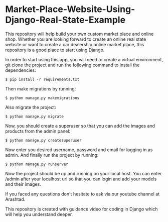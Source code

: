 # Market-Place-Website-Using-Django-Real-State-Example

This repository will help build your own custom market place and online shop. Whether you are looking forward to create an online real state website or want to create a car dealership online market place, this repository is a good place to start using Django.

In order to start using this app, you will need to create a virtual environment, git clone the project and run the following command to install the dependencies:

```
$ pip install -r requirements.txt
```
Then make migrations by running:

```
$ python manage.py makemigrations
```

Also migrate the project:

```
$ python manage.py migrate
```
Now, you should create a superuser so that you can add the images and products from the admin panel:

```
$ python manage.py createsuperuser
```
Now enter you desired username, password and email for logging in as admin.
And finally run the project by running:

```
$ python manage.py runserver
```

Now the project should be up and running on your local host. You can enter /admin after your localhost url so that you can login and add your models and their images.


If you faced any questions don't hesitate to ask via our youtube channel at Arashtad.

This repository is created with guidance video for coding in Django which will help you understand deeper.

  
